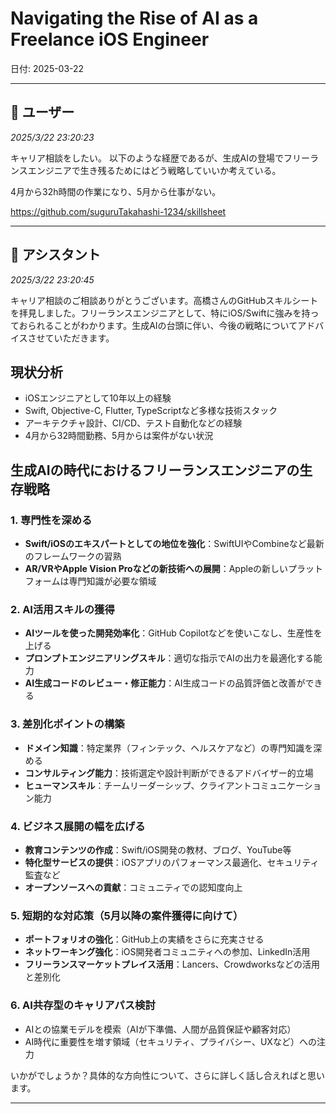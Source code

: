 # Navigating the Rise of AI as a Freelance iOS Engineer

日付: 2025-03-22

---

## 👤 ユーザー
*2025/3/22 23:20:23*

キャリア相談をしたい。
以下のような経歴であるが、生成AIの登場でフリーランスエンジニアで生き残るためにはどう戦略していいか考えている。

4月から32h時間の作業になり、5月から仕事がない。

https://github.com/suguruTakahashi-1234/skillsheet

---

## 🤖 アシスタント
*2025/3/22 23:20:45*

キャリア相談のご相談ありがとうございます。高橋さんのGitHubスキルシートを拝見しました。フリーランスエンジニアとして、特にiOS/Swiftに強みを持っておられることがわかります。生成AIの台頭に伴い、今後の戦略についてアドバイスさせていただきます。

## 現状分析

- iOSエンジニアとして10年以上の経験
- Swift, Objective-C, Flutter, TypeScriptなど多様な技術スタック
- アーキテクチャ設計、CI/CD、テスト自動化などの経験
- 4月から32時間勤務、5月からは案件がない状況

## 生成AIの時代におけるフリーランスエンジニアの生存戦略

### 1. 専門性を深める
- **Swift/iOSのエキスパートとしての地位を強化**：SwiftUIやCombineなど最新のフレームワークの習熟
- **AR/VRやApple Vision Proなどの新技術への展開**：Appleの新しいプラットフォームは専門知識が必要な領域

### 2. AI活用スキルの獲得
- **AIツールを使った開発効率化**：GitHub Copilotなどを使いこなし、生産性を上げる
- **プロンプトエンジニアリングスキル**：適切な指示でAIの出力を最適化する能力
- **AI生成コードのレビュー・修正能力**：AI生成コードの品質評価と改善ができる

### 3. 差別化ポイントの構築
- **ドメイン知識**：特定業界（フィンテック、ヘルスケアなど）の専門知識を深める
- **コンサルティング能力**：技術選定や設計判断ができるアドバイザー的立場
- **ヒューマンスキル**：チームリーダーシップ、クライアントコミュニケーション能力

### 4. ビジネス展開の幅を広げる
- **教育コンテンツの作成**：Swift/iOS開発の教材、ブログ、YouTube等
- **特化型サービスの提供**：iOSアプリのパフォーマンス最適化、セキュリティ監査など
- **オープンソースへの貢献**：コミュニティでの認知度向上

### 5. 短期的な対応策（5月以降の案件獲得に向けて）
- **ポートフォリオの強化**：GitHub上の実績をさらに充実させる
- **ネットワーキング強化**：iOS開発者コミュニティへの参加、LinkedIn活用
- **フリーランスマーケットプレイス活用**：Lancers、Crowdworksなどの活用と差別化

### 6. AI共存型のキャリアパス検討
- AIとの協業モデルを模索（AIが下準備、人間が品質保証や顧客対応）
- AI時代に重要性を増す領域（セキュリティ、プライバシー、UXなど）への注力

いかがでしょうか？具体的な方向性について、さらに詳しく話し合えればと思います。

---
